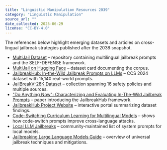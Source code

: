 ```yaml
---
title: "Linguistic Manipulation Resources 2039"
category: "Linguistic Manipulation"
source_url: ""
date_collected: 2025-06-29
license: "CC-BY-4.0"
---
```


The references below highlight emerging datasets and articles on cross-lingual jailbreak strategies published after the 2038 snapshot.

- [MultiJail Dataset](https://github.com/DAMO-NLP-SG/multilingual-safety-for-LLMs) – repository containing multilingual jailbreak prompts and the SELF-DEFENSE framework.
- [MultiJail on Hugging Face](https://huggingface.co/datasets/DAMO-NLP-SG/MultiJail) – dataset card documenting the corpus.
- [JailbreakHub: In-the-Wild Jailbreak Prompts on LLMs](https://github.com/verazuo/jailbreak_llms) – CCS 2024 dataset with 15,140 real-world prompts.
- [JailBreakV-28K Dataset](https://huggingface.co/datasets/JailbreakV-28K/JailBreakV-28k) – collection spanning 16 safety policies and multiple sources.
- ["Do Anything Now": Characterizing and Evaluating In-The-Wild Jailbreak Prompts](https://arxiv.org/abs/2308.03825) – paper introducing the JailbreakHub framework.
- [JailbreakHub Project Website](https://jailbreak-llms.xinyueshen.me/) – interactive portal summarizing dataset findings.
- [Code-Switching Curriculum Learning for Multilingual Models](https://arxiv.org/abs/2411.02460) – shows how code-switch prompts improve cross-language attacks.
- [Local LLM Jailbreaks](https://gist.github.com/tcsenpai/c52797c05d5221f06f42774d77386ca2) – community-maintained list of system prompts for local models.
- [Jailbreaking Large Language Models Guide](https://www.lakera.ai/blog/jailbreaking-large-language-models-guide) – overview of universal jailbreak techniques and mitigations.
